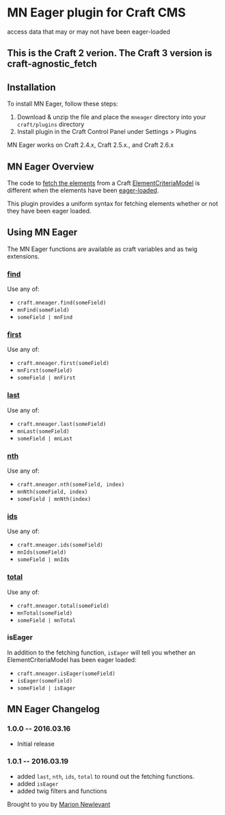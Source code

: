 # MN Eager plugin for Craft CMS

access data that may or may not have been eager-loaded

## This is the Craft 2 verion. The Craft 3 version is craft-agnostic_fetch

## Installation

To install MN Eager, follow these steps:

1. Download & unzip the file and place the `mneager` directory into your `craft/plugins` directory
2. Install plugin in the Craft Control Panel under Settings > Plugins

MN Eager works on Craft 2.4.x, Craft 2.5.x., and Craft 2.6.x

## MN Eager Overview

The code to [fetch the elements](https://craftcms.com/docs/templating/elementcriteriamodel#fetching-the-elements) from a Craft [ElementCriteriaModel](https://craftcms.com/docs/templating/elementcriteriamodel) is different when the elements have been [eager-loaded](https://craftcms.com/docs/templating/eager-loading-elements).

This plugin provides a uniform syntax for fetching elements whether or not they have been eager loaded.

## Using MN Eager

The MN Eager functions are available as craft variables and as twig extensions.

### [find](https://craftcms.com/docs/templating/elementcriteriamodel#find)

Use any of:

- `craft.mneager.find(someField)`
- `mnFind(someField)`
- `someField | mnFind`

### [first](https://craftcms.com/docs/templating/elementcriteriamodel#first)

Use any of:

- `craft.mneager.first(someField)`
- `mnFirst(someField)`
- `someField | mnFirst`

### [last](https://craftcms.com/docs/templating/elementcriteriamodel#last)

Use any of:

- `craft.mneager.last(someField)`
- `mnLast(someField)`
- `someField | mnLast`

### [nth](https://craftcms.com/docs/templating/elementcriteriamodel#nth)

Use any of:

- `craft.mneager.nth(someField, index)`
- `mnNth(someField, index)`
- `someField | mnNth(index)`

### [ids](https://craftcms.com/docs/templating/elementcriteriamodel#ids)

Use any of:

- `craft.mneager.ids(someField)`
- `mnIds(someField)`
- `someField | mnIds`

### [total](https://craftcms.com/docs/templating/elementcriteriamodel#total)

Use any of:

- `craft.mneager.total(someField)`
- `mnTotal(someField)`
- `someField | mnTotal`

### isEager

In addition to the fetching function, `isEager` will tell you whether an ElementCriteriaModel has been eager loaded:

- `craft.mneager.isEager(someField)`
- `isEager(someField)`
- `someField | isEager`

## MN Eager Changelog

### 1.0.0 -- 2016.03.16

* Initial release

### 1.0.1 -- 2016.03.19

* added `last`, `nth`, `ids`, `total` to round out the fetching functions.
* added `isEager`
* added twig filters and functions

Brought to you by [Marion Newlevant](http://marion.newlevant.com)
